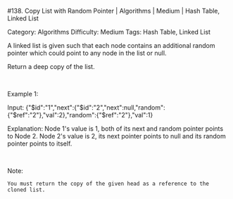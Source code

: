#138. Copy List with Random Pointer | Algorithms | Medium | Hash Table, Linked List

Category: Algorithms
Difficulty: Medium
Tags: Hash Table, Linked List

A linked list is given such that each node contains an additional random pointer which could point to any node in the list or null.

Return a deep copy of the list.

 

Example 1:




Input:
{"$id":"1","next":{"$id":"2","next":null,"random":{"$ref":"2"},"val":2},"random":{"$ref":"2"},"val":1}

Explanation:
Node 1's value is 1, both of its next and random pointer points to Node 2.
Node 2's value is 2, its next pointer points to null and its random pointer points to itself.


 

Note:


	You must return the copy of the given head as a reference to the cloned list.


